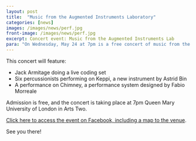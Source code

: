 ```yaml
---
layout: post
title:  "Music from the Augmented Instruments Laboratory"
categories: [news]
images: /images/news/perf.jpg
front-image: /images/news/perf.jpg
excerpt: Concert event: Music from the Augmented Instruments Lab
para: "On Wednesday, May 24 at 7pm is a free concert of music from the members of the Augmented Instruments Laboratory."
---
```


This concert will feature:

- Jack Armitage doing a live coding set
- Six percussionists performing on Keppi, a new instrument by Astrid Bin
- A performance on Chimney, a performance system designed by Fabio Morreale

Admission is free, and the concert is taking place at 7pm Queen Mary University of London in Arts Two.

[Click here to access the event on Facebook, including a map to the venue](https://www.facebook.com/events/1981924915369410/).

See you there!